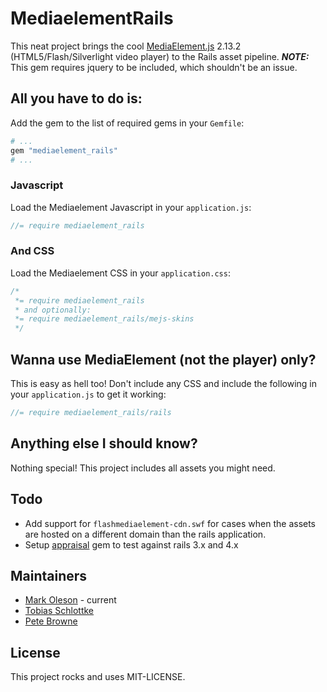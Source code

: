 #  MediaelementRails #

This neat project brings the cool [MediaElement.js](http://mediaelementjs.com/) 2.13.2 (HTML5/Flash/Silverlight video player) to the Rails asset pipeline. __*NOTE:*__ This gem requires jquery to be included, which shouldn't be an issue.

## All you have to do is: ##

Add the gem to the list of required gems in your `Gemfile`:

``` ruby
# ...
gem "mediaelement_rails"
# ...
```

### Javascript ###

Load the Mediaelement Javascript in your `application.js`:

``` javascript
//= require mediaelement_rails
```

### And CSS ###

Load the Mediaelement CSS in your `application.css`:

``` css
/*
 *= require mediaelement_rails
 * and optionally:
 *= require mediaelement_rails/mejs-skins
 */
```

## Wanna use MediaElement (not the player) only? ##

This is easy as hell too!
Don't include any CSS and include the following in your `application.js` to get it working:

``` javascript
//= require mediaelement_rails/rails
```

## Anything else I should know? ##

Nothing special! This project includes all assets you might need.

## Todo ##

- Add support for `flashmediaelement-cdn.swf` for cases when the assets are hosted on a different domain than the rails application.
- Setup [appraisal](https://github.com/thoughtbot/appraisal) gem to test against rails 3.x and 4.x

## Maintainers ##

- [Mark Oleson](https://github.com/fusion2004) - current
- [Tobias Schlottke](https://github.com/tobsch)
- [Pete Browne](https://github.com/petebrowne)

## License ##

This project rocks and uses MIT-LICENSE.
